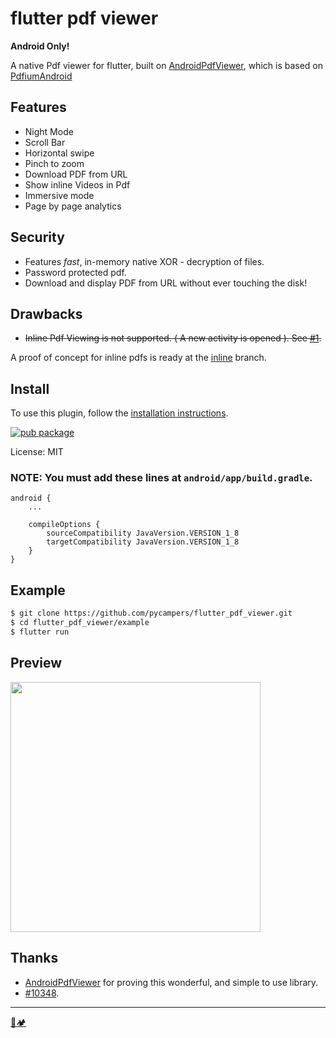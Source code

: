 # flutter pdf viewer

**Android Only!**

A native Pdf viewer for flutter, built on [AndroidPdfViewer](https://github.com/barteksc/AndroidPdfViewer), which is based on [PdfiumAndroid](https://github.com/barteksc/PdfiumAndroid)

## Features

-   Night Mode
-   Scroll Bar
-   Horizontal swipe
-   Pinch to zoom
-   Download PDF from URL
-   Show inline Videos in Pdf
-   Immersive mode
-   Page by page analytics

## Security

-   Features _fast_, in-memory native XOR - decryption of files.
-   Password protected pdf.
-   Download and display PDF from URL without ever touching the disk!

## Drawbacks

-   <s>Inline Pdf Viewing is not supported. ( A new activity is opened ). See [#1](https://github.com/pycampers/flutter_pdf_viewer/issues/1).</s>

A proof of concept for inline pdfs is ready at the [inline](https://github.com/pycampers/flutter_pdf_viewer/tree/inline) branch.

## Install

To use this plugin, follow the [installation instructions](https://pub.dartlang.org/packages/flutter_pdf_viewer#-installing-tab-).

[![pub package](https://img.shields.io/pub/v/flutter_pdf_viewer.svg)](https://pub.dartlang.org/packages/flutter_pdf_viewer)

License: MIT

### NOTE: You must add these lines at `android/app/build.gradle`.

```
android {
    ...

    compileOptions {
        sourceCompatibility JavaVersion.VERSION_1_8
        targetCompatibility JavaVersion.VERSION_1_8
    }
}
```

## Example

```sh
$ git clone https://github.com/pycampers/flutter_pdf_viewer.git
$ cd flutter_pdf_viewer/example
$ flutter run
```

## Preview

<img src="https://i.imgur.com/Uhmk09s.png" height="400" />

## Thanks

-   [AndroidPdfViewer](https://github.com/barteksc/AndroidPdfViewer) for proving this wonderful, and simple to use library.
-   [#10348](https://github.com/flutter/flutter/issues/10348).

---

[🐍🏕️](http://www.pycampers.com/)

